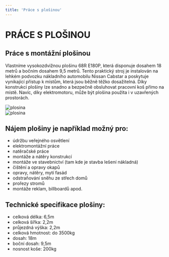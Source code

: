 ```yaml
---
title: 'Práce s plošinou'
---
```




<div class="grid-container">

  <div class="grid-item span2 row1"><h1 class="page__heading span-p">PRÁCE S PLOŠINOU</h1></div>
  <div class="grid-item flex-collumn">
  <h2 class="section-header">Práce s montážní plošinou</h2>
  <p class="fluid-text">
Vlastníme vysokozdvižnou plošinu 68R E180P, která
disponuje dosahem 18 metrů a bočním dosahem 9,5 metrů.
Tento praktický stroj je instalován na lehkém podvozku
nákladního automobilu Nissan Cabstar a poskytuje vynikající
přístup k místům, která jsou běžně těžko dosažitelná. Díky
konstrukci plošiny lze snadno a bezpečně obsluhovat pracovní
koš přímo na místě. Navíc, díky elektromotoru, může být
plošina použita i v uzavřených prostorách.</p>
</div>
  <div class="grid-item"><img class="fl-l max-fit" src="{{ url('theme://images/plosina.png') }}" alt="plosina"></div>
  <div class="grid-item"><img class="fl-l" src="{{ url('theme://images/plosina-diagram.png') }}" alt="plosina"></div>
    <div class="grid-item flex-collumn">
  <h2 class="section-header">Nájem plošiny je například možný pro:</h2>
  <ul class="list-section">
    <li>údržbu veřejného osvětlení</li>
    <li>elektromontážní práce</li>
    <li>natěračské práce</li>
    <li>montáže a nátěry konstrukcí</li>
    <li>montáže ve stavebnictví (tam kde je stavba lešení nákladná)</li>
    <li>čištění a opravy okapů</li>
    <li>opravy, nátěry, mytí fasád</li>
    <li>odstraňování sněhu ze střech domů</li>
    <li>prořezy stromů</li>
    <li>montáže reklam, billboardů apod.</li>
  </ul>
<h2 class="section-header">Technické specifikace plošiny:</h2>
<ul class="list-section">
  <li>celková délka: 6,5m</li>
  <li>celková šířka: 2,2m</li>
  <li>průjezdná výška: 2,2m</li>
  <li>celková hmotnost: do 3500kg</li>
  <li>dosah: 18m</li>
  <li>boční dosah: 9,5m</li>
  <li>nosnost koše: 200kg</li>
</ul>
  </div>
</div>

